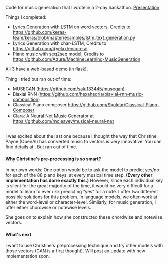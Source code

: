 
Code for music generation that I wrote in a 2-day hackathon.
[Presentation](https://github.com/piyush-kgp/Music-Generation-with-AI/blob/master/Music%20generation%20with%20AI.pdf)


Things I completed:
- Lyrics Generation with LSTM on word vectors,
Credits to <https://github.com/keras-team/keras/blob/master/examples/lstm_text_generation.py>
- Lyrics Generation with char-LSTM, Credits to <https://github.com/dyelax/encore.ai>
- Piano music with seq2seq model, Credits to <https://github.com/Azure/MachineLearning-MusicGeneration>

All 3 have a web-based demo (in flask).


Thing I tried but ran out of time:
- MUSEGAN (<https://github.com/salu133445/musegan>)
- Biaxial RNN (<https://github.com/hexahedria/biaxial-rnn-music-composition>)
- Classical Piano composer <https://github.com/Skuldur/Classical-Piano-Composer>
- Clara: A Neural Net Music Generator at <https://github.com/mcleavey/musical-neural-net>
<br>
I was excited about the last one because I thought the way that Christine Payne (OpenAI) has converted music to vectors is very innovative.
 You can find details at <http://christinemcleavey.com/clara-a-neural-net-music-generator>. But ran out of time.

#### Why Christine's pre-processing is so smart?
In her own words:
One option would be to ask the model to predict yes/no for each of the 88 piano keys, at every musical time step.
<b>(Every other implementation has done exactly this.)</b>
However, since each individual key is silent for the great majority of the time, it would be very difficult for a model to learn to ever risk predicting “yes” for a note. I offer two different possible solutions for this problem. In language models, we often work at either the word-level or character-level. Similarly, for music generation, I offer either chordwise or notewise levels.

She goes on to explain how she constructed these chordwise and notewise vectors.


#### What's next
I want to use Christine's preprocessing technique and try other models with those vectors (GAN is a first thought).
Will post an update with new implementation soon.
